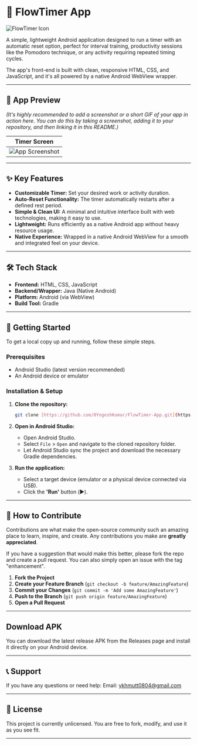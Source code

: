# 🌊 FlowTimer App

![FlowTimer Icon](https://raw.githubusercontent.com/0YogeshKumar/FlowTimer-App/master/app/src/main/res/mipmap-xxxhdpi/ic_launcher_round.png)

A simple, lightweight Android application designed to run a timer with an automatic reset option, perfect for interval training, productivity sessions like the Pomodoro technique, or any activity requiring repeated timing cycles.

The app's front-end is built with clean, responsive HTML, CSS, and JavaScript, and it's all powered by a native Android WebView wrapper.

---

## 📸 App Preview

*(It's highly recommended to add a screenshot or a short GIF of your app in action here. You can do this by taking a screenshot, adding it to your repository, and then linking it in this README.)*

| Timer Screen |
| :----------: |
| ![App Screenshot](https://via.placeholder.com/300x600.png?text=Add+App+Screenshot+Here) |

---

## ✨ Key Features

* **Customizable Timer:** Set your desired work or activity duration.
* **Auto-Reset Functionality:** The timer automatically restarts after a defined rest period.
* **Simple & Clean UI:** A minimal and intuitive interface built with web technologies, making it easy to use.
* **Lightweight:** Runs efficiently as a native Android app without heavy resource usage.
* **Native Experience:** Wrapped in a native Android WebView for a smooth and integrated feel on your device.

---

## 🛠️ Tech Stack

* **Frontend:** HTML, CSS, JavaScript
* **Backend/Wrapper:** Java (Native Android)
* **Platform:** Android (via WebView)
* **Build Tool:** Gradle

---

## 🚀 Getting Started

To get a local copy up and running, follow these simple steps.

### Prerequisites

* Android Studio (latest version recommended)
* An Android device or emulator

### Installation & Setup

1.  **Clone the repository:**
    ```sh
    git clone [https://github.com/0YogeshKumar/FlowTimer-App.git](https://github.com/0YogeshKumar/FlowTimer-App.git)
    ```
2.  **Open in Android Studio:**
    * Open Android Studio.
    * Select `File` > `Open` and navigate to the cloned repository folder.
    * Let Android Studio sync the project and download the necessary Gradle dependencies.

3.  **Run the application:**
    * Select a target device (emulator or a physical device connected via USB).
    * Click the **'Run'** button (▶️).

---

## 🤝 How to Contribute

Contributions are what make the open-source community such an amazing place to learn, inspire, and create. Any contributions you make are **greatly appreciated**.

If you have a suggestion that would make this better, please fork the repo and create a pull request. You can also simply open an issue with the tag "enhancement".

1.  **Fork the Project**
2.  **Create your Feature Branch** (`git checkout -b feature/AmazingFeature`)
3.  **Commit your Changes** (`git commit -m 'Add some AmazingFeature'`)
4.  **Push to the Branch** (`git push origin feature/AmazingFeature`)
5.  **Open a Pull Request**

---

## Download APK

You can download the latest release APK from the Releases page and install it directly on your Android device.

---

## 📞 Support

If you have any questions or need help:
Email: ykhmutt0804@gmail.com

---

## 📝 License

This project is currently unlicensed. You are free to fork, modify, and use it as you see fit.


---

